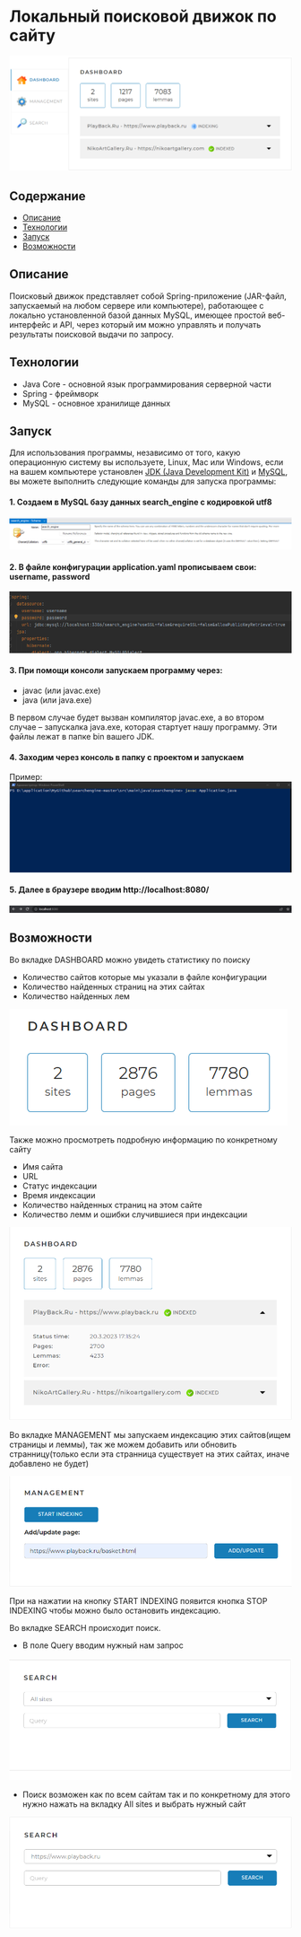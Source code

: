 # Локальный поисковой движок по сайту



![](image/1.png)

## Содержание
- [Описание](#Описание)
- [Технологии](#технологии)
- [Запуск](#Запуск)
- [Возможности](#Возможности)

## Описание 
Поисковый движок представляет собой Spring-приложение (JAR-файл, запускаемый на любом сервере или компьютере), работающее с локально установленной базой данных MySQL, имеющее простой веб-интерфейс и API, через который им можно управлять и получать результаты поисковой выдачи по запросу.

## Технологии
- Java Core - основной язык программирования серверной части
- Spring - фреймворк
- MySQL - основное хранилище данных


## Запуск
Для использования программы, независимо от того, какую операционную систему вы используете, Linux, Mac или Windows, если на вашем компьютере установлен [JDK (Java Development Kit)](https://www.oracle.com/cis/java/technologies/downloads/) и [MySQL](https://dev.mysql.com/downloads/mysql/), вы можете выполнить следующие команды для запуска программы:

#### 1.  Создаем в MySQL базу данных search_engine с кодировкой utf8
  ![](image/9.png)
#### 2. В файле конфигурации application.yaml прописываем свои: username, password
  ![](image/10.png)
#### 3. При помощи консоли запускаем программу через:
- javac (или javac.exe)
- java (или  java.exe)

В первом случае будет вызван компилятор javac.exe, а во втором случае – запускалка java.exe, которая стартует нашу программу. Эти файлы лежат в папке bin  вашего JDK.
#### 4. Заходим через консоль в папку с проектом и запускаем

Пример:
![](image/2.png)


#### 5. Далее в браузере вводим http://localhost:8080/
![](image/3.png)

## Возможности

Во вкладке DASHBOARD можно увидеть статистику по поиску 

- Количество сайтов которые мы указали в файле конфигурации
- Количество найденных страниц на этих сайтах
- Количество найденных лем 

![](image/4.png)

Также можно просмотреть подробную информацию по конкретному сайту

- Имя сайта 
- URL
- Статус индексации
- Время индексации
- Количество найденных страниц на этом сайте
- Количество лемм и ошибки случившиеся при индексации

![](image/5.png)

Во вкладке MANAGEMENT мы запускаем индексацию этих сайтов(ищем страницы и леммы), так же можем добавить или обновить странницу(только если эта странница существует на этих сайтах, иначе добавлено не будет)

![](image/6.png)

При на нажатии на кнопку START INDEXING появится кнопка STOP INDEXING чтобы можно было остановить индексацию.

Во вкладке SEARCH происходит поиск. 
- В поле Query вводим нужный нам запрос

![](image/7.png)

- Поиск возможен как по всем сайтам так и по конкретному для этого нужно нажать на вкладку All sites и выбрать нужный сайт

![](image/8.png)